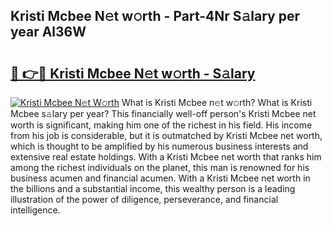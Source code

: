 ## Kristi Mcbee N𝚎t w𝚘rth - Part-4Nr S𝚊lary per year Al36W

# <h2><a href="http://gc406ey.nevu.top/?p=Kristi+Mcbee">🔗 👉🔴 Kristi Mcbee N𝚎t w𝚘rth - S𝚊lary</a></h2>

[![Kristi Mcbee N𝚎t W𝚘rth](https://i.imgur.com/Oavwk0R.jpeg)](http://gc406ey.nevu.top/?p=Kristi+Mcbee)
What is Kristi Mcbee n𝚎t w𝚘rth? What is Kristi Mcbee s𝚊lary per year?
This financially well-off person's Kristi Mcbee net worth is significant, making him one of the richest in his field. His income from his job is considerable, but it is outmatched by Kristi Mcbee net worth, which is thought to be amplified by his numerous business interests and extensive real estate holdings. With a Kristi Mcbee net worth that ranks him among the richest individuals on the planet, this man is renowned for his business acumen and financial acumen. With a Kristi Mcbee net worth in the billions and a substantial income, this wealthy person is a leading illustration of the power of diligence, perseverance, and financial intelligence.
